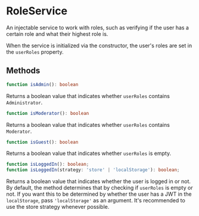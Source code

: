 # RoleService

An injectable service to work with roles, such as verifying if the user
has a certain role and what their highest role is.

When the service is initialized via the constructor, the user's roles are set in
the ``userRoles`` property.

## Methods
```typescript
function isAdmin(): boolean
```
Returns a boolean value that indicates whether ``userRoles`` contains ``Administrator``.

```typescript
function isModerator(): boolean
```
Returns a boolean value that indicates whether ``userRoles`` contains ``Moderator``.

```typescript
function isGuest(): boolean
```
Returns a boolean value that indicates whether ``userRoles`` is empty.

```typescript
function isLoggedIn(): boolean;
function isLoggedIn(strategy: 'store' | 'localStorage'): boolean;
```
Returns a boolean value that indicates whether the user is logged in or not. By default, the method determines that by checking if ``userRoles`` is empty or not. If you want this to be determined by whether the user has a JWT in the ``localStorage``, pass ``'localStorage'`` as an argument. It's recommended to use the store strategy whenever possible.